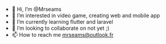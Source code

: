 - 👋 Hi, I’m @Mrseams
- 👀 I’m interested in video game, creating web and mobile app
- 🌱 I’m currently learning flutter and laravel
- 💞️ I’m looking to collaborate on not yet ;)
- 📫 How to reach me mrseams@outlook.fr

<!---
Mrseams/Mrseams is a ✨ special ✨ repository because its `README.md` (this file) appears on your GitHub profile.
You can click the Preview link to take a look at your changes.
--->
